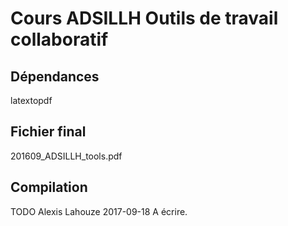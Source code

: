 Cours ADSILLH Outils de travail collaboratif
============================================

Dépendances
-----------

latextopdf

Fichier final
--------------

201609_ADSILLH_tools.pdf

Compilation
-----------

TODO Alexis Lahouze 2017-09-18 A écrire.

